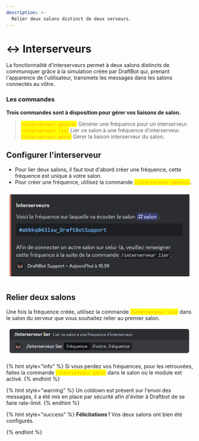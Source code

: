 ```yaml
---
description: >-
  Relier deux salons distinct de deux serveurs.
---
```


# ↔️ Interserveurs

La fonctionnalité d'interserveurs permet à deux salons distincts de communiquer grâce à la simulation créée par DraftBot qui, prenant l'apparence de l'utilisateur, transmets les messages dans les salons connectés au vôtre.

### Les commandes
**Trois commandes sont à disposition pour gérer vos liaisons de salon.**

> <mark style="color:orange;">`/interserveur générer`</mark> Générer une fréquence pour un interserveur.\
<mark style="color:orange;">`/interserveur lier`</mark> Lier ce salon à une fréquence d'interserveur.\
<mark style="color:orange;">`/interserveur gérer`</mark> Gérer la liaison interserveur du salon.


## Configurer l'interserveur
- Pour lier deux salons, il faut tout d'abord créer une fréquence, cette fréquence est unique à votre salon.
- Pour créer une fréquence, utilisez la commande <mark style="color:orange;">`/interserveur générer`</mark>.

![Réponse de DraftBot lors de l'exécution de la commande](../.gitbook/assets/interservers/interserver_generate.png)


## Relier deux salons
Une fois la fréquence créée, utilisez la commande <mark style="color:orange;">`/interserveur lier`</mark> dans le salon du serveur que vous souhaitez relier au premier salon.

![Exemple de la commande à effectuer lors de la liaison des deux salons](../.gitbook/assets/interservers/interserver_link.png)

{% hint style="info" %}
Si vous perdez vos fréquences, pour les retrouvées, faites la commande <mark style="color:orange;">`/interserveur gérer`</mark> dans le salon où le module est activé.
{% endhint %}

{% hint style="warning" %}
Un coldown est présent sur l'envoi des messages, il a été mis en place par sécurité afin d'éviter à Draftbot de se faire rate-limit.
{% endhint %}

{% hint style="success" %}
**Félicitations !** Vos deux salons ont bien été configurés.

{% endhint %}